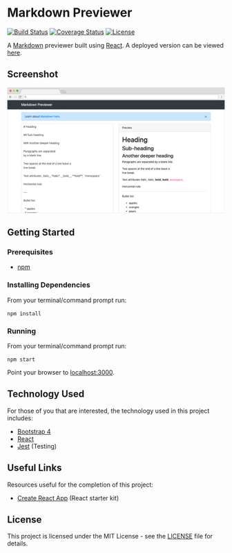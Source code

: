 # Markdown Previewer

[![Build Status](https://img.shields.io/github/workflow/status/vanillaSlice/the-mono/Markdown%20Previewer/main)](https://github.com/vanillaSlice/the-mono/actions?query=workflow%3AMarkdown-Previewer+branch%3Amain)
[![Coverage Status](https://img.shields.io/codecov/c/gh/vanillaSlice/the-mono/main?flag=MarkdownPreviewer)](https://codecov.io/gh/vanillaSlice/the-mono/tree/main/projects/markdown-previewer)
[![License](https://img.shields.io/badge/license-MIT-green)](LICENSE)

A [Markdown](https://github.com/adam-p/markdown-here/wiki/Markdown-Cheatsheet) previewer built
using [React](https://reactjs.org/). A deployed version can be viewed
[here](https://markdownpreviewer.mikelowe.xyz/).

## Screenshot

![Screenshot](./images/screenshot-1.png)

## Getting Started

### Prerequisites

* [npm](https://www.npmjs.com/)

### Installing Dependencies

From your terminal/command prompt run:

```
npm install
```

### Running

From your terminal/command prompt run:

```
npm start
```

Point your browser to [localhost:3000](http://localhost:3000).

## Technology Used

For those of you that are interested, the technology used in this project includes:

* [Bootstrap 4](https://getbootstrap.com/docs/4.0/getting-started/introduction/)
* [React](https://reactjs.org/)
* [Jest](https://jestjs.io/) (Testing)

## Useful Links

Resources useful for the completion of this project:

* [Create React App](https://github.com/facebook/create-react-app) (React starter kit)

## License

This project is licensed under the MIT License - see the [LICENSE](LICENSE) file for details.

